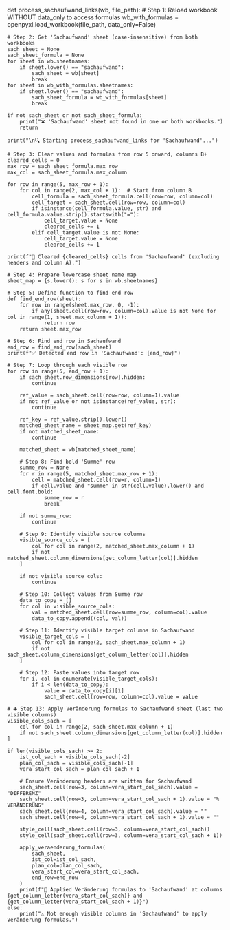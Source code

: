 def process_sachaufwand_links(wb, file_path):
    # Step 1: Reload workbook WITHOUT data_only to access formulas
    wb_with_formulas = openpyxl.load_workbook(file_path, data_only=False)

    # Step 2: Get 'Sachaufwand' sheet (case-insensitive) from both workbooks
    sach_sheet = None
    sach_sheet_formula = None
    for sheet in wb.sheetnames:
        if sheet.lower() == "sachaufwand":
            sach_sheet = wb[sheet]
            break
    for sheet in wb_with_formulas.sheetnames:
        if sheet.lower() == "sachaufwand":
            sach_sheet_formula = wb_with_formulas[sheet]
            break

    if not sach_sheet or not sach_sheet_formula:
        print("❌ 'Sachaufwand' sheet not found in one or both workbooks.")
        return

    print("\n🔍 Starting process_sachaufwand_links for 'Sachaufwand'...")

    # Step 3: Clear values and formulas from row 5 onward, columns B+
    cleared_cells = 0
    max_row = sach_sheet_formula.max_row
    max_col = sach_sheet_formula.max_column

    for row in range(5, max_row + 1):
        for col in range(2, max_col + 1):  # Start from column B
            cell_formula = sach_sheet_formula.cell(row=row, column=col)
            cell_target = sach_sheet.cell(row=row, column=col)
            if isinstance(cell_formula.value, str) and cell_formula.value.strip().startswith("="):
                cell_target.value = None
                cleared_cells += 1
            elif cell_target.value is not None:
                cell_target.value = None
                cleared_cells += 1

    print(f"🧹 Cleared {cleared_cells} cells from 'Sachaufwand' (excluding headers and column A).")

    # Step 4: Prepare lowercase sheet name map
    sheet_map = {s.lower(): s for s in wb.sheetnames}

    # Step 5: Define function to find end row
    def find_end_row(sheet):
        for row in range(sheet.max_row, 0, -1):
            if any(sheet.cell(row=row, column=col).value is not None for col in range(1, sheet.max_column + 1)):
                return row
        return sheet.max_row

    # Step 6: Find end row in Sachaufwand
    end_row = find_end_row(sach_sheet)
    print(f"✅ Detected end row in 'Sachaufwand': {end_row}")

    # Step 7: Loop through each visible row
    for row in range(5, end_row + 1):
        if sach_sheet.row_dimensions[row].hidden:
            continue

        ref_value = sach_sheet.cell(row=row, column=1).value
        if not ref_value or not isinstance(ref_value, str):
            continue

        ref_key = ref_value.strip().lower()
        matched_sheet_name = sheet_map.get(ref_key)
        if not matched_sheet_name:
            continue

        matched_sheet = wb[matched_sheet_name]

        # Step 8: Find bold 'Summe' row
        summe_row = None
        for r in range(5, matched_sheet.max_row + 1):
            cell = matched_sheet.cell(row=r, column=1)
            if cell.value and "summe" in str(cell.value).lower() and cell.font.bold:
                summe_row = r
                break

        if not summe_row:
            continue

        # Step 9: Identify visible source columns
        visible_source_cols = [
            col for col in range(2, matched_sheet.max_column + 1)
            if not matched_sheet.column_dimensions[get_column_letter(col)].hidden
        ]

        if not visible_source_cols:
            continue

        # Step 10: Collect values from Summe row
        data_to_copy = []
        for col in visible_source_cols:
            val = matched_sheet.cell(row=summe_row, column=col).value
            data_to_copy.append((col, val))

        # Step 11: Identify visible target columns in Sachaufwand
        visible_target_cols = [
            col for col in range(2, sach_sheet.max_column + 1)
            if not sach_sheet.column_dimensions[get_column_letter(col)].hidden
        ]

        # Step 12: Paste values into target row
        for i, col in enumerate(visible_target_cols):
            if i < len(data_to_copy):
                value = data_to_copy[i][1]
                sach_sheet.cell(row=row, column=col).value = value

    # ➕ Step 13: Apply Veränderung formulas to Sachaufwand sheet (last two visible columns)
    visible_cols_sach = [
        col for col in range(2, sach_sheet.max_column + 1)
        if not sach_sheet.column_dimensions[get_column_letter(col)].hidden
    ]

    if len(visible_cols_sach) >= 2:
        ist_col_sach = visible_cols_sach[-2]
        plan_col_sach = visible_cols_sach[-1]
        vera_start_col_sach = plan_col_sach + 1

        # Ensure Veränderung headers are written for Sachaufwand
        sach_sheet.cell(row=3, column=vera_start_col_sach).value = "DIFFERENZ"
        sach_sheet.cell(row=3, column=vera_start_col_sach + 1).value = "% VERÄNDERUNG"
        sach_sheet.cell(row=4, column=vera_start_col_sach).value = ""
        sach_sheet.cell(row=4, column=vera_start_col_sach + 1).value = ""

        style_cell(sach_sheet.cell(row=3, column=vera_start_col_sach))
        style_cell(sach_sheet.cell(row=3, column=vera_start_col_sach + 1))

        apply_veraenderung_formulas(
            sach_sheet,
            ist_col=ist_col_sach,
            plan_col=plan_col_sach,
            vera_start_col=vera_start_col_sach,
            end_row=end_row
        )
        print(f"🧮 Applied Veränderung formulas to 'Sachaufwand' at columns {get_column_letter(vera_start_col_sach)} and {get_column_letter(vera_start_col_sach + 1)}")
    else:
        print("⚠️ Not enough visible columns in 'Sachaufwand' to apply Veränderung formulas.")
